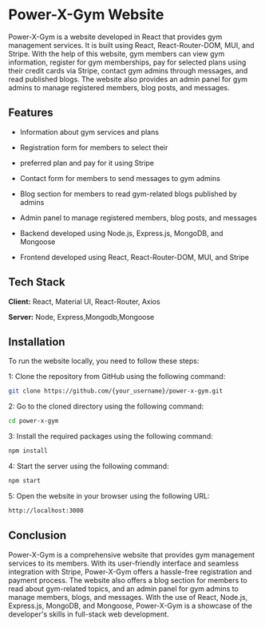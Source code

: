 # Power-X-Gym Website

Power-X-Gym is a website developed in React that provides gym management services. It is built using React, React-Router-DOM, MUI, and Stripe. With the help of this website, gym members can view gym information, register for gym memberships, pay for selected plans using their credit cards via Stripe, contact gym admins through messages, and read published blogs. The website also provides an admin panel for gym admins to manage registered members, blog posts, and messages.

## Features

- Information about gym services and plans
- Registration form for members to select their
- preferred plan and pay for it using Stripe
- Contact form for members to send messages to gym admins
- Blog section for members to read gym-related blogs published by admins

- Admin panel to manage registered members, blog posts, and messages

- Backend developed using Node.js, Express.js, MongoDB, and Mongoose
- Frontend developed using React, React-Router-DOM, MUI, and Stripe

## Tech Stack

**Client:** React, Material UI, React-Router, Axios

**Server:** Node, Express,Mongodb,Mongoose

## Installation

To run the website locally, you need to follow these steps:

1: Clone the repository from GitHub using the following command:

```bash
git clone https://github.com/{your_username}/power-x-gym.git
```

2: Go to the cloned directory using the following command:

```bash
cd power-x-gym
```

3: Install the required packages using the following command:

```bash
npm install
```

4: Start the server using the following command:

```bash
npm start
```

5: Open the website in your browser using the following URL:

```bash
http://localhost:3000
```

## Conclusion

Power-X-Gym is a comprehensive website that provides gym management services to its members. With its user-friendly interface and seamless integration with Stripe, Power-X-Gym offers a hassle-free registration and payment process. The website also offers a blog section for members to read about gym-related topics, and an admin panel for gym admins to manage members, blogs, and messages. With the use of React, Node.js, Express.js, MongoDB, and Mongoose, Power-X-Gym is a showcase of the developer's skills in full-stack web development.
